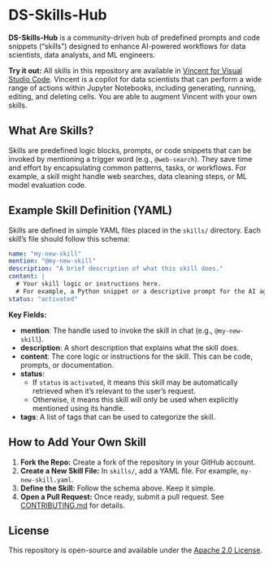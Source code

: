 # DS-Skills-Hub

**DS-Skills-Hub** is a community-driven hub of predefined prompts and code snippets (“skills”) designed to enhance AI-powered workflows for data scientists, data analysts, and ML engineers.

**Try it out:** All skills in this repository are available in [Vincent for Visual Studio Code](https://marketplace.visualstudio.com/items?itemName=BespoAI.vincent). 
Vincent is a copilot for data scientists that can perform a wide range of actions within Jupyter Notebooks, including generating, running, editing, and deleting cells. You are able to augment Vincent with your own skills.


## What Are Skills?

Skills are predefined logic blocks, prompts, or code snippets that can be invoked by mentioning a trigger word (e.g., `@web-search`). They save time and effort by encapsulating common patterns, tasks, or workflows. For example, a skill might handle web searches, data cleaning steps, or ML model evaluation code.

## Example Skill Definition (YAML)

Skills are defined in simple YAML files placed in the `skills/` directory. Each skill’s file should follow this schema:

```yaml
name: "my-new-skill"
mention: "@my-new-skill"
description: "A brief description of what this skill does."
content: |
  # Your skill logic or instructions here.
  # For example, a Python snippet or a descriptive prompt for the AI agent.
status: "activated"
```

**Key Fields:**

- **mention**: The handle used to invoke the skill in chat (e.g., `@my-new-skill`).
- **description**: A short description that explains what the skill does.
- **content**: The core logic or instructions for the skill. This can be code, prompts, or documentation.
- **status**:  
  - If `status` is `activated`, it means this skill may be automatically retrieved when it’s relevant to the user’s request.  
  - Otherwise, it means this skill will only be used when explicitly mentioned using its handle.
- **tags**: A list of tags that can be used to categorize the skill.


## How to Add Your Own Skill

1. **Fork the Repo:** Create a fork of the repository in your GitHub account.
2. **Create a New Skill File:** In `skills/`, add a YAML file. For example, `my-new-skill.yaml`.
3. **Define the Skill:** Follow the schema above. Keep it simple.
4. **Open a Pull Request:** Once ready, submit a pull request. See [CONTRIBUTING.md](./docs/CONTRIBUTING.md) for details.

## License

This repository is open-source and available under the [Apache 2.0 License](LICENSE).